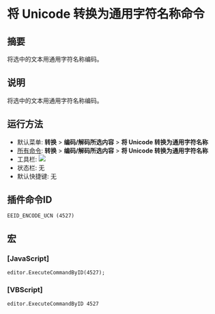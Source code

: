# 将 Unicode 转换为通用字符名称命令

## 摘要

将选中的文本用通用字符名称编码。

## 说明

将选中的文本用通用字符名称编码。

## 运行方法

- 默认菜单: **转换** \> **编码/解码所选内容** \> **将 Unicode 转换为通用字符名称**
- [所有命令](../tools/all_commands): **转换** \> **编码/解码所选内容** \> **将 Unicode 转换为通用字符名称**
- 工具栏:
![](../../images/uni2ucs24x16..png)
- 状态栏: 无
- 默认快捷键: 无

## 插件命令ID

```
EEID_ENCODE_UCN (4527)
```

## 宏

### \[JavaScript\]

```
editor.ExecuteCommandByID(4527);
```

### \[VBScript\]

```
editor.ExecuteCommandByID 4527
```

